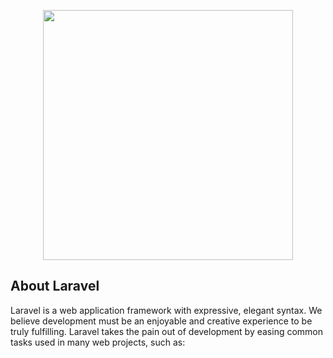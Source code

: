 <p align="center"><img src="C:\xampp\htdocs\website-portofolio-laravel\resources\img\luckycious.png" width="400"></p>

## About Laravel

Laravel is a web application framework with expressive, elegant syntax. We believe development must be an enjoyable and creative experience to be truly fulfilling. Laravel takes the pain out of development by easing common tasks used in many web projects, such as: